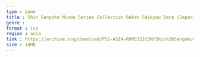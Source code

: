 ```yaml
---
type : game
title : Shin Sangoku Musou Series Collection Gekan Saikyou Data (Japan)
genre : 
format : iso
region : asia
link : https://archive.org/download/PS2-ASIA-ROMS321COM/Shin%20Sangoku%20Musou%20Series%20Collection%20Gekan%20Saikyou%20Data%20%28Japan%29.7z
size : 14MB
---
```

